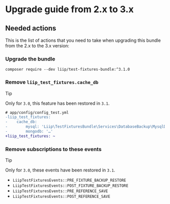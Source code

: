 # Upgrade guide from 2.x to 3.x

## Needed actions
This is the list of actions that you need to take when upgrading this bundle from the 2.x to the 3.x version:

### Upgrade the bundle

```shell
composer require --dev liip/test-fixtures-bundle:^3.1.0
```

### Remove `liip_test_fixtures.cache_db`

> [!TIP]
> Only for `3.0`, this feature has been restored in `3.1`.

```diff
# app/config/config_test.yml
-liip_test_fixtures:
-    cache_db:
-        mysql: 'Liip\TestFixturesBundle\Services\DatabaseBackup\MysqlDatabaseBackup'
-        mongodb: '…'
+liip_test_fixtures: ~
```

### Remove subscriptions to these events

> [!TIP]
> Only for `3.0`, these events have been restored in `3.1`. 

  - `LiipTestFixturesEvents::PRE_FIXTURE_BACKUP_RESTORE`
  - `LiipTestFixturesEvents::POST_FIXTURE_BACKUP_RESTORE`
  - `LiipTestFixturesEvents::PRE_REFERENCE_SAVE`
  - `LiipTestFixturesEvents::POST_REFERENCE_SAVE`

